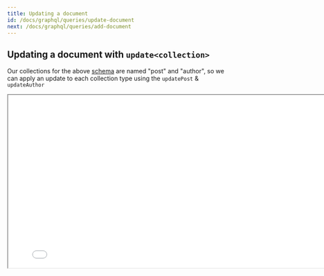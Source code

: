 ```yaml
---
title: Updating a document
id: /docs/graphql/queries/update-document
next: /docs/graphql/queries/add-document
---
```


## Updating a document with `update<collection>`

Our collections for the above [schema](/docs/graphql/queries/#example-schema) are named "post" and "author", so we can apply an update to each collection type using the `updatePost` & `updateAuthor`

<iframe loading="lazy" src="/api/graphiql/?query=mutation%20%7B%0A%20%20updatePost(relativePath%3A%20%22voteForPedro.json%22%2C%20params%3A%20%7Btitle%3A%20%22Vote%20For%20Napolean%20Instead%22%2C%20category%3A%20%22politics%22%2C%20author%3A%20%22content%2Fauthors%2Fnapolean.json%22%7D)%20%7B%0A%20%20%20%20title%0A%20%20%20%20category%0A%20%20%20%20author%20%7B%0A%20%20%20%20%20%20...%20on%20Author%20%7B%0A%20%20%20%20%20%20%20%20id%0A%20%20%20%20%20%20%7D%0A%20%20%20%20%7D%0A%20%20%7D%0A%7D%0A" width="800" height="400" />

<iframe loading="lazy" src="/api/graphiql/?query=mutation%20%7B%0A%20%20updateAuthor(relativePath%3A%20%22napolean.json%22%2C%20params%3A%20%7Bname%3A%20%22Napolean%22%2C%20avatar%3A%20%22https%3A%2F%2Fpath.to%2Fmy-avatar.jpg%22%7D)%20%7B%0A%20%20%20%20name%0A%20%20%20%20avatar%0A%20%20%7D%0A%7D%0A" width="800" height="400" />
